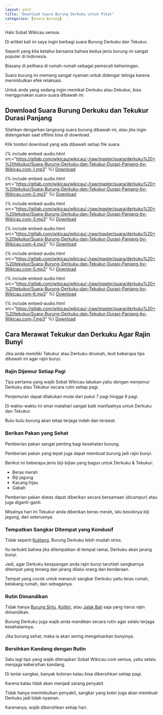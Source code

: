 ```yaml
---
layout: post
title: "Download Suara Burung Derkuku untuk Pikat"
categories: [Suara Burung]
---
```


Halo Sobat Wikicau semua.

Di artikel kali ini saya ingin berbagi suara Burung Derkuku dan Tekukur.

Seperti yang kita ketahui bersama bahwa kedua jenis burung ini sangat populer di Indonesia.

Biasany di pelihara di rumah-rumah sebagai pemecah keheningan.

Suara burung ini memang sangat nyaman untuk didengar telinga karena menimbulkan efek relaksasi.

Untuk anda yang sedang ingin memikat Derkuku atau Dekukur, bisa menggunakan suara-suara dibawah ini.

## Download Suara Burung Derkuku dan Tekukur Durasi Panjang

Silahkan dengarkan langsung suara burung dibawah ini, atau jika ingin didengarkan saat offline bisa di download.

Klik tombol download yang ada dibawah setiap file suara.

{% include embed-audio.html src="https://gitlab.com/wikicau/wikicau/-/raw/master/suara/derkuku%20+%20tekukur/Suara-Burung-Derkuku-dan-Tekukur-Durasi-Panjang-by-Wikicau.com-1.mp3" %}
[Download](https://bit.ly/2IvRera)

{% include embed-audio.html src="https://gitlab.com/wikicau/wikicau/-/raw/master/suara/derkuku%20+%20tekukur/Suara-Burung-Derkuku-dan-Tekukur-Durasi-Panjang-by-Wikicau.com-2.mp3" %}
[Download](https://bit.ly/2Fpv8EN)

{% include embed-audio.html src="https://gitlab.com/wikicau/wikicau/-/raw/master/suara/derkuku%20+%20tekukur/Suara-Burung-Derkuku-dan-Tekukur-Durasi-Panjang-by-Wikicau.com-3.mp3" %}
[Download](https://bit.ly/2KvxwOy)

{% include embed-audio.html src="https://gitlab.com/wikicau/wikicau/-/raw/master/suara/derkuku%20+%20tekukur/Suara-Burung-Derkuku-dan-Tekukur-Durasi-Panjang-by-Wikicau.com-4.mp3" %}
[Download](https://bit.ly/2Y3kQkX)

{% include embed-audio.html src="https://gitlab.com/wikicau/wikicau/-/raw/master/suara/derkuku%20+%20tekukur/Suara-Burung-Derkuku-dan-Tekukur-Durasi-Panjang-by-Wikicau.com-5.mp3" %}
[Download](https://bit.ly/2IuR3w0)

{% include embed-audio.html src="https://gitlab.com/wikicau/wikicau/-/raw/master/suara/derkuku%20+%20tekukur/Suara-Burung-Derkuku-dan-Tekukur-Durasi-Panjang-by-Wikicau.com-6.mp3" %}
[Download](https://bit.ly/2Ksky3T)

{% include embed-audio.html src="https://gitlab.com/wikicau/wikicau/-/raw/master/suara/derkuku%20+%20tekukur/Suara-Burung-Derkuku-dan-Tekukur-Durasi-Panjang-by-Wikicau.com-7.mp3" %}
[Download](https://bit.ly/2Kyqs3w)

## Cara Merawat Tekukur dan Derkuku Agar Rajin Bunyi

Jika anda memiliki Tekukur atau Derkuku dirumah, ikuti beberapa tips dibawah ini agar rajin bunyi.

### Rajin Dijemur Setiap Pagi

Tips pertama yang wajib Sobat Wikicau lakukan yaitu dengan menjemur Derkuku atau Tekukur secara rutin setiap pagi.

Penjemuran dapat dilakukan mulai dari pukul 7 pagi hingga 9 pagi.

Di waktu-waktu ini sinar matahari sangat baik manfaatnya untuk Derkuku dan Tekukur.

Bulu-bulu burung akan tetap terjaga indah dan terawat.

### Berikan Pakan yang Sehat

Pemberian pakan sangat penting bagi kesehatan burung.

Pemberian pakan yang tepat juga dapat membuat burung jadi rajin bunyi.

Berikut ini beberapa jenis biji-bijian yang bagus untuk Derkuku & Tekukur:

- Beras merah
- Biji jagung
- Kacang hijau
- Gabah

Pemberian pakan diatas dapat diberikan secara bersamaan (dicampur) atau juga diganti-ganti.

Misalnya hari ini Tekukur anda diberikan beras merah, lalu besoknya biji jagung, dan seterusnya.

### Tempatkan Sangkar Ditempat yang Kondusif

Tidak seperti [Kutilang](https://wikicau.com/suara-burung-kutilang/), Burung Derkuku lebih mudah stres.

Itu terbukti bahwa jika ditempatkan di tempat ramai, Derkuku akan jarang bunyi.

Jadi, agar Derkuku kesayangan anda rajin bunyi taruhlah sangkarnya ditempat yang tenang dan jarang dilalui orang dan kendaraan.

Tempat yang cocok untuk menaruh sangkar Derkuku yaitu teras rumah, belakang rumah, dan sebagainya.

### Rutin Dimandikan

Tidak hanya [Burung Sirtu](https://wikicau.com/download-suara-burung-sirtu/), [Kolibri](https://wikicau.com/suara-kolibri-sepah-raja/), atau [Jalak Bali](https://wikicau.com/suara-burung-jalak-bali/) saja yang harus rajin dimandikan.

Burung Derkuku juga wajib anda mandikan secara rutin agar selalu terjaga kesehatannya.

Jika burung sehat, maka ia akan sering mengeluarkan bunyinya.

### Bersihkan Kandang dengan Rutin

Satu lagi tips yang wajib diterapkan Sobat Wikicau.com semua, yaitu selalu menjaga kebersihan kandang.

Di lantai sangkar, banyak kotoran kalau bisa dibersihkan setiap pagi.

Karena kalau tidak akan menjadi sarang penyakit.

Tidak hanya menimbulkan penyakit, sangkar yang kotor juga akan membuat Derkuku jadi tidak nyaman.

Karenanya, wajib dibersihkan setiap hari.